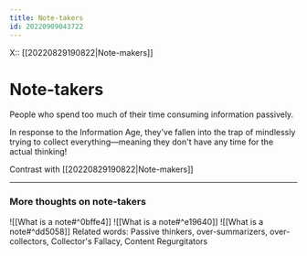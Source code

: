 ```yaml
---
title: Note-takers
id: 20220909043722
---
```

X:: [[20220829190822|Note-makers]]

# Note-takers
People who spend too much of their time consuming information passively. 

In response to the Information Age, they've fallen into the trap of mindlessly trying to collect everything—meaning they don't have any time for the actual thinking!

Contrast with [[20220829190822|Note-makers]]

---

### More thoughts on note-takers
![[What is a note#^0bffe4]] ![[What is a note#^e19640]] ![[What is a note#^dd5058]]
Related words: Passive thinkers, over-summarizers, over-collectors, Collector's Fallacy, Content Regurgitators

